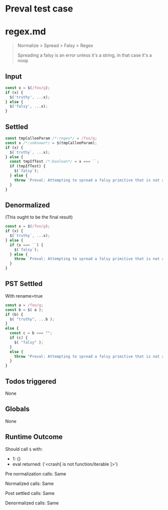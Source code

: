 # Preval test case

# regex.md

> Normalize > Spread > Falsy > Regex
>
> Spreading a falsy is an error unless it's a string, in that case it's a noop

## Input

`````js filename=intro
const x = $(/foo/g);
if (x) {
  $('truthy', ...x);
} else {
  $('falsy', ...x);
}
`````


## Settled


`````js filename=intro
const tmpCalleeParam /*:regex*/ = /foo/g;
const x /*:unknown*/ = $(tmpCalleeParam);
if (x) {
  $(`truthy`, ...x);
} else {
  const tmpIfTest /*:boolean*/ = x === ``;
  if (tmpIfTest) {
    $(`falsy`);
  } else {
    throw `Preval: Attempting to spread a falsy primitive that is not an empty string`;
  }
}
`````


## Denormalized
(This ought to be the final result)

`````js filename=intro
const x = $(/foo/g);
if (x) {
  $(`truthy`, ...x);
} else {
  if (x === ``) {
    $(`falsy`);
  } else {
    throw `Preval: Attempting to spread a falsy primitive that is not an empty string`;
  }
}
`````


## PST Settled
With rename=true

`````js filename=intro
const a = /foo/g;
const b = $( a );
if (b) {
  $( "truthy", ...b );
}
else {
  const c = b === "";
  if (c) {
    $( "falsy" );
  }
  else {
    throw "Preval: Attempting to spread a falsy primitive that is not an empty string";
  }
}
`````


## Todos triggered


None


## Globals


None


## Runtime Outcome


Should call `$` with:
 - 1: {}
 - eval returned: ('<crash[ <ref> is not function/iterable ]>')

Pre normalization calls: Same

Normalized calls: Same

Post settled calls: Same

Denormalized calls: Same
